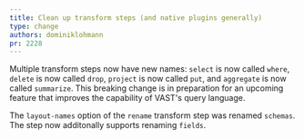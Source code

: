 ```yaml
---
title: Clean up transform steps (and native plugins generally)
type: change
authors: dominiklohmann
pr: 2228
---
```


Multiple transform steps now have new names: `select` is now called `where`,
`delete` is now called `drop`, `project` is now called `put`, and `aggregate` is
now called `summarize`. This breaking change is in preparation for an upcoming
feature that improves the capability of VAST's query language.

The `layout-names` option of the `rename` transform step was renamed `schemas`.
The step now additonally supports renaming `fields`.

